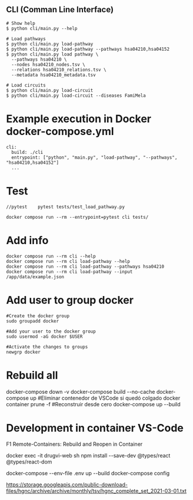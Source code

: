 

## CLI (Comman Line Interface)
~~~
# Show help
$ python cli/main.py --help
~~~

~~~
# Load pathways
$ python cli/main.py load-pathway
$ python cli/main.py load-pathway --pathways hsa04210,hsa04152
$ python cli/main.py load pathway \
  --pathways hsa04210 \
  --nodes hsa04210_nodes.tsv \
  --relations hsa04210_relations.tsv \
  --metadata hsa04210_metadata.tsv
~~~

~~~
# Load circuits
$ python cli/main.py load-circuit
$ python cli/main.py load-circuit --diseases FamiMela
~~~

# Example execution in Docker docker-compose.yml
~~~
cli:
  build: ./cli
  entrypoint: ["python", "main.py", "load-pathway", "--pathways", "hsa04210,hsa04152"]
  ...
~~~


# Test
~~~
//pytest    pytest tests/test_load_pathway.py

docker compose run --rm --entrypoint=pytest cli tests/
~~~


# Add info
~~~
docker compose run --rm cli --help
docker compose run --rm cli load-pathway --help
docker compose run --rm cli load-pathway --pathways hsa04210
docker compose run --rm cli load-pathway --input /app/data/example.json
~~~

# Add user to group docker
~~~
#Create the docker group
sudo groupadd docker

#Add your user to the docker group
sudo usermod -aG docker $USER

#Activate the changes to groups
newgrp docker
~~~


# Rebuild all
docker-compose down -v
docker-compose build --no-cache
docker-compose up
#Eliminar contenedor de VSCode si quedó colgado
docker container prune -f
#Reconstruir desde cero
docker-compose up --build


# Development in container VS-Code
F1
Remote-Containers: Rebuild and Reopen in Container

docker exec -it drugvi-web sh
npm install --save-dev @types/react @types/react-dom


docker-compose --env-file .env up --build
docker-compose config



https://storage.googleapis.com/public-download-files/hgnc/archive/archive/monthly/tsv/hgnc_complete_set_2021-03-01.txt